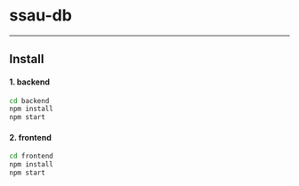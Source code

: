 # ssau-db
___
## Install
#### 1. backend
```bash
cd backend
npm install
npm start
```
#### 2. frontend
```bash
cd frontend
npm install
npm start
```